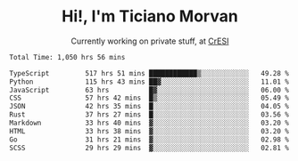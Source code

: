 <h1 align="center">Hi!, I'm Ticiano Morvan</h1>
<p align="center">Currently working on private stuff, at <a href="https://cresi.com.ar" target="_blank">CrESI</a></p>

<!--START_SECTION:waka-->

```txt
Total Time: 1,050 hrs 56 mins

TypeScript         517 hrs 51 mins ████████████▒░░░░░░░░░░░░   49.28 %
Python             115 hrs 43 mins ██▓░░░░░░░░░░░░░░░░░░░░░░   11.01 %
JavaScript         63 hrs          █▓░░░░░░░░░░░░░░░░░░░░░░░   06.00 %
CSS                57 hrs 42 mins  █▒░░░░░░░░░░░░░░░░░░░░░░░   05.49 %
JSON               42 hrs 35 mins  █░░░░░░░░░░░░░░░░░░░░░░░░   04.05 %
Rust               37 hrs 27 mins  █░░░░░░░░░░░░░░░░░░░░░░░░   03.56 %
Markdown           33 hrs 40 mins  ▓░░░░░░░░░░░░░░░░░░░░░░░░   03.20 %
HTML               33 hrs 38 mins  ▓░░░░░░░░░░░░░░░░░░░░░░░░   03.20 %
Go                 31 hrs 21 mins  ▓░░░░░░░░░░░░░░░░░░░░░░░░   02.98 %
SCSS               29 hrs 29 mins  ▓░░░░░░░░░░░░░░░░░░░░░░░░   02.81 %
```

<!--END_SECTION:waka-->
